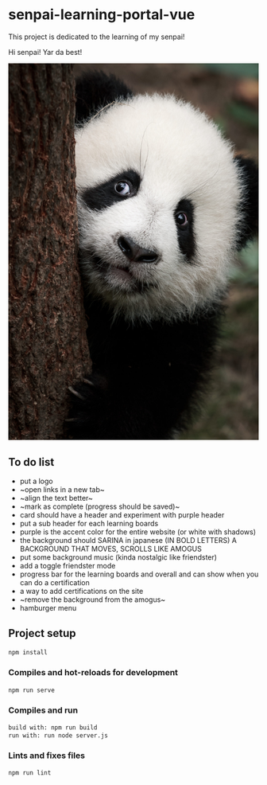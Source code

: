 # senpai-learning-portal-vue

This project is dedicated to the learning of my senpai!

Hi senpai! Yar da best!

![alt text](https://github.com/JL-43/senpai-learning-portal-vue/blob/main/src/assets/panda-for-readme.jpeg "Panda for my senpai")

## To do list

- put a logo
- ~open links in a new tab~
- ~align the text better~
- ~mark as complete (progress should be saved)~
- card should have a header and experiment with purple header
- put a sub header for each learning boards 
- purple is the accent color for the entire website (or white with shadows)
- the background should SARINA in japanese (IN BOLD LETTERS) A BACKGROUND THAT MOVES, SCROLLS LIKE AMOGUS
- put some background music (kinda nostalgic like friendster)
- add a toggle friendster mode
- progress bar for the learning boards and overall and can show when you can do a certification
- a way to add certifications on the site
- ~remove the background from the amogus~
- hamburger menu

## Project setup
```
npm install
```

### Compiles and hot-reloads for development
```
npm run serve
```

### Compiles and run
```
build with: npm run build
run with: run node server.js
```

### Lints and fixes files
```
npm run lint
```



